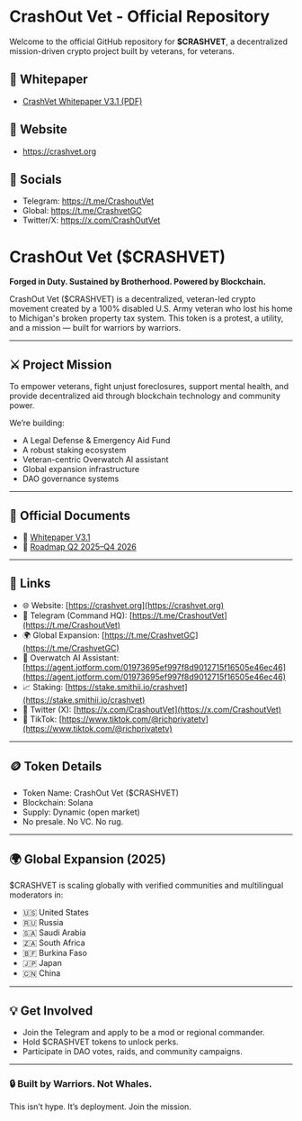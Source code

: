 # CrashOut Vet - Official Repository

Welcome to the official GitHub repository for **$CRASHVET**, a decentralized mission-driven crypto project built by veterans, for veterans.

## 📄 Whitepaper

- [CrashVet Whitepaper V3.1 (PDF)](./docs/CrashVet_Whitepaper_V3.1_Cleaned_Final.pdf)

## 📌 Website
- https://crashvet.org

## 📣 Socials
- Telegram: https://t.me/CrashoutVet
- Global: https://t.me/CrashvetGC
- Twitter/X: https://x.com/CrashOutVet
# CrashOut Vet ($CRASHVET)

**Forged in Duty. Sustained by Brotherhood. Powered by Blockchain.**

CrashOut Vet ($CRASHVET) is a decentralized, veteran-led crypto movement created by a 100% disabled U.S. Army veteran who lost his home to Michigan's broken property tax system. This token is a protest, a utility, and a mission — built for warriors by warriors.

---

## ⚔️ Project Mission

To empower veterans, fight unjust foreclosures, support mental health, and provide decentralized aid through blockchain technology and community power.

We’re building:

- A Legal Defense & Emergency Aid Fund
- A robust staking ecosystem
- Veteran-centric Overwatch AI assistant
- Global expansion infrastructure
- DAO governance systems

---

## 📘 Official Documents

- 📄 [Whitepaper V3.1](https://github.com/crashoutvet/crashvet/blob/main/docs/CrashVet_Whitepaper_V3.1.pdf)
- 📄 [Roadmap Q2 2025–Q4 2026](https://github.com/crashoutvet/crashvet/blob/main/docs/CrashVet_Roadmap_Q2_2025_to_Q4_2026.pdf)

---

## 📡 Links

- 🌐 Website: [https://crashvet.org](https://crashvet.org)
- 💬 Telegram (Command HQ): [https://t.me/CrashoutVet](https://t.me/CrashoutVet)
- 🌍 Global Expansion: [https://t.me/CrashvetGC](https://t.me/CrashvetGC)
- 🧠 Overwatch AI Assistant: [https://agent.jotform.com/01973695ef997f8d9012715f16505e46ec46](https://agent.jotform.com/01973695ef997f8d9012715f16505e46ec46)
- 📈 Staking: [https://stake.smithii.io/crashvet](https://stake.smithii.io/crashvet)
- 🧵 Twitter (X): [https://x.com/CrashoutVet](https://x.com/CrashoutVet)
- 🎥 TikTok: [https://www.tiktok.com/@richprivatetv](https://www.tiktok.com/@richprivatetv)

---

## 🪙 Token Details

- Token Name: CrashOut Vet ($CRASHVET)
- Blockchain: Solana
- Supply: Dynamic (open market)
- No presale. No VC. No rug.

---

## 🌍 Global Expansion (2025)

$CRASHVET is scaling globally with verified communities and multilingual moderators in:

- 🇺🇸 United States
- 🇷🇺 Russia
- 🇸🇦 Saudi Arabia
- 🇿🇦 South Africa
- 🇧🇫 Burkina Faso
- 🇯🇵 Japan
- 🇨🇳 China

---

## 💡 Get Involved

- Join the Telegram and apply to be a mod or regional commander.
- Hold $CRASHVET tokens to unlock perks.
- Participate in DAO votes, raids, and community campaigns.

---

### 🔒 Built by Warriors. Not Whales.  
This isn’t hype. It’s deployment. Join the mission.
